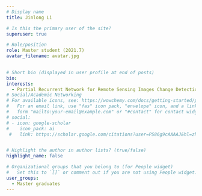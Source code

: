 ```yaml
---
# Display name
title: Jinlong Li

# Is this the primary user of the site?
superuser: true

# Role/position
role: Master student (2021.7)
avatar_filename: avatar.jpg
  

# Short bio (displayed in user profile at end of posts)
bio:
interests:
  - Partial Recurrent Network for Remote Sensing Images Change Detection
# Social/Academic Networking
# For available icons, see: https://wowchemy.com/docs/getting-started/page-builder/#icons
#   For an email link, use "fas" icon pack, "envelope" icon, and a link in the
#   form "mailto:your-email@example.com" or "#contact" for contact widget.
# social:
# - icon: google-scholar
#    icon_pack: ai
 #   link: https://scholar.google.com/citations?user=PS86g9cAAAAJ&hl=zh-CN


# Highlight the author in author lists? (true/false)
highlight_name: false

# Organizational groups that you belong to (for People widget)
#   Set this to `[]` or comment out if you are not using People widget.
user_groups:
  - Master graduates
---
```


